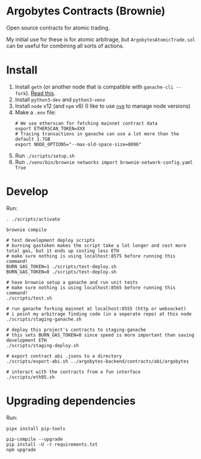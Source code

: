 # Argobytes Contracts (Brownie)

Open source contracts for atomic trading.

My initial use for these is for atomic arbitrage, but `ArgobytesAtomicTrade.sol` can be useful for combining all sorts of actions.


# Install

1. Install `geth` (or another node that is compatible with `ganache-cli --fork`). [Read this](https://gist.github.com/WyseNynja/89179917d209d10e6ea27c5f2f8f88f1).
2. Install `python3-dev` and `python3-venv`
3. Install `node` v12 (and `npm` v6) (I like to use [`nvm`](https://github.com/nvm-sh/nvm) to manage node versions)
4. Make a `.env` file:
    ```
    # We use etherscan for fetching mainnet contract data
    export ETHERSCAN_TOKEN=XXX
    # Tracing transactions in ganache can use a lot more than the default 1.7GB
    export NODE_OPTIONS="--max-old-space-size=8096"
    ```
5. Run `./scripts/setup.sh`
6. Run `./venv/bin/brownie networks import brownie-network-config.yaml True`


# Develop

Run:

    . ./scripts/activate

    brownie compile

    # test development deploy scripts
    # burning gastoken makes the script take a lot longer and cost more total gas, but it ends up costing less ETH
    # make sure nothing is using localhost:8575 before running this command!
    BURN_GAS_TOKEN=1 ./scripts/test-deploy.sh
    BURN_GAS_TOKEN=0 ./scripts/test-deploy.sh

    # have brownie setup a ganache and run unit tests
    # make sure nothing is using localhost:8565 before running this command!
    ./scripts/test.sh

    # run ganache forking mainnet at localhost:8555 (http or websocket)
    # i point my arbitrage finding code (in a seperate repo) at this node
    ./scripts/staging-ganache.sh

    # deploy this project's contracts to staging-ganache
    # this sets BURN_GAS_TOKEN=0 since speed is more important than saving development ETH
    ./scripts/staging-deploy.sh

    # export contract abi .jsons to a directory
    ./scripts/export-abi.sh ../argobytes-backend/contracts/abi/argobytes

    # interact with the contracts from a fun interface
    ./scripts/eth95.sh


# Upgrading dependencies

Run:

    pipx install pip-tools

    pip-compile --upgrade
    pip install -U -r requirements.txt
    npm upgrade
